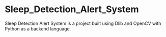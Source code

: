 # Sleep_Detection_Alert_System
Sleep Detection Alert System is a project built using Dlib and OpenCV with Python as a backend language.
